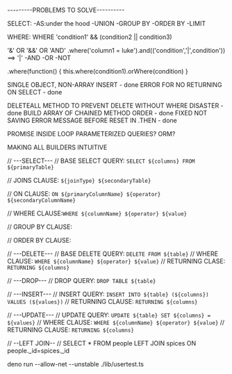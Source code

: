 ---------PROBLEMS TO SOLVE----------

SELECT:
-AS:under the hood
-UNION
-GROUP BY
-ORDER BY
-LIMIT

WHERE: WHERE 'condition1' && (condition2 || condition3)

'&' OR '&&' OR 'AND'
.where('column1 = luke').and(('condition','|',condition')) ==> '|'
-AND
-OR
-NOT

.where(function() {
this.where(condition1).orWhere(condition)
}

SINGLE OBJECT, NON-ARRAY INSERT - done
ERROR FOR NO RETURNING ON SELECT - done

DELETEALL METHOD TO PREVENT DELETE WITHOUT WHERE DISASTER - done
BUILD ARRAY OF CHAINED METHOD ORDER - done
FIXED NOT SAVING ERROR MESSAGE BEFORE RESET IN .THEN - done

PROMISE INSIDE LOOP
PARAMETERIZED QUERIES?
ORM?

MAKING ALL BUILDERS INTUITIVE

// ---SELECT---
// BASE SELECT QUERY: `SELECT ${columns} FROM ${primaryTable}`

// JOINS CLAUSE: `${joinType} ${secondaryTable}`

// ON CLAUSE: `ON ${primaryColumnName} ${operator} ${secondaryColumnName}`

// WHERE CLAUSE:`WHERE ${columnName} ${operator} ${value}`

// GROUP BY CLAUSE:

// ORDER BY CLAUSE:

// ---DELETE---
// BASE DELETE QUERY: `DELETE FROM ${table}`
// WHERE CLAUSE: `WHERE ${columnName} ${operator} ${value}`
// RETURNING CLASE: `RETURNING ${columns}`

// ---DROP---
// DROP QUERY: `DROP TABLE ${table}`

// ---INSERT---
// INSERT QUERY: `INSERT INTO ${table} (${columns}) VALUES (${values})`
// RETURNING CLAUSE: `RETURNING ${columns}`

// ---UPDATE---
// UPDATE QUERY: `UPDATE ${table} SET ${columns} = ${values}`
// WHERE CLAUSE: `WHERE ${columnName} ${operator} ${value}`
// RETURNING CLAUSE: `RETURNING ${columns}`

// --LEFT JOIN--
// SELECT \* FROM people LEFT JOIN spices ON people.\_id=spices.\_id

deno run --allow-net --unstable ./lib/usertest.ts
